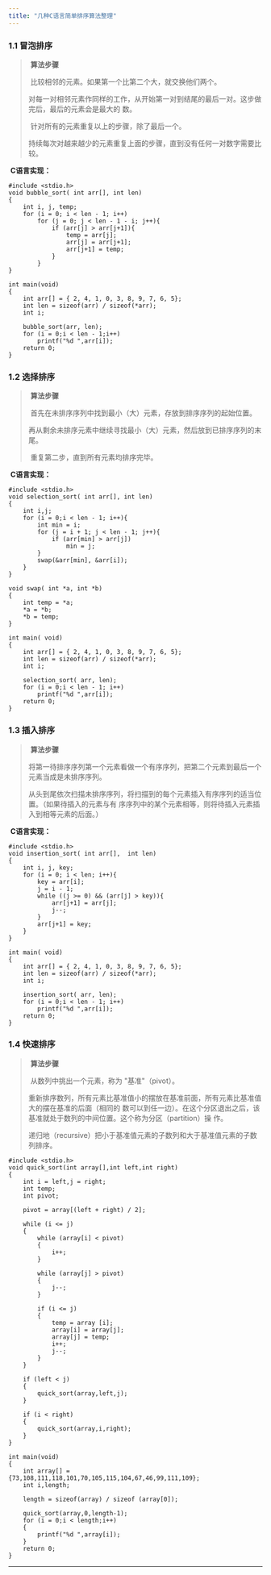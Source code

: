 ```yaml
---
title: "几种C语言简单排序算法整理"
---
```


### 1.1 冒泡排序

> ​	**算法步骤**
>
> ​	比较相邻的元素。如果第一个比第二个大，就交换他们两个。
>
> ​	对每一对相邻元素作同样的工作，从开始第一对到结尾的最后一对。这步做完后，最后的元素会是最大的	数。
>
> ​	针对所有的元素重复以上的步骤，除了最后一个。
>
> ​	持续每次对越来越少的元素重复上面的步骤，直到没有任何一对数字需要比较。



​	**C语言实现：**

```
#include <stdio.h>
void bubble_sort( int arr[], int len)
{
    int i, j, temp;
    for (i = 0; i < len - 1; i++)
        for (j = 0; j < len - 1 - i; j++){
            if (arr[j] > arr[j+1]){
                temp = arr[j];
                arr[j] = arr[j+1];
                arr[j+1] = temp;
            }
        }
}

int main(void)
{
    int arr[] = { 2, 4, 1, 0, 3, 8, 9, 7, 6, 5};
    int len = sizeof(arr) / sizeof(*arr);
    int i;
    
    bubble_sort(arr, len);
    for (i = 0;i < len - 1;i++)
        printf("%d ",arr[i]);
	return 0;
}
```





### 1.2 选择排序

> ​	**算法步骤**
>
> ​	首先在未排序序列中找到最小（大）元素，存放到排序序列的起始位置。
>
> ​	再从剩余未排序元素中继续寻找最小（大）元素，然后放到已排序序列的末尾。
>
> ​	重复第二步，直到所有元素均排序完毕。



​	**C语言实现：**

```
#include <stdio.h>
void selection_sort( int arr[], int len)
{
    int i,j;
    for (i = 0;i < len - 1; i++){
        int min = i;
        for (j = i + 1; j < len - 1; j++){
            if (arr[min] > arr[j])
				min = j;
		}
        swap(&arr[min], &arr[i]);
    }
}

void swap( int *a, int *b)
{
    int temp = *a;
    *a = *b;
    *b = temp;
}

int main( void)
{
    int arr[] = { 2, 4, 1, 0, 3, 8, 9, 7, 6, 5};
    int len = sizeof(arr) / sizeof(*arr);
    int i;
    
    selection_sort( arr, len);
    for (i = 0;i < len - 1; i++)
        printf("%d ",arr[i]);
	return 0;
}
```





### 1.3 插入排序

> ​	**算法步骤**
>
> ​	将第一待排序序列第一个元素看做一个有序序列，把第二个元素到最后一个元素当成是未排序序列。
>
> ​	从头到尾依次扫描未排序序列，将扫描到的每个元素插入有序序列的适当位置。（如果待插入的元素与有	序序列中的某个元素相等，则将待插入元素插入到相等元素的后面。）



​	**C语言实现：**

```
#include <stdio.h>
void insertion_sort( int arr[],  int len)
{
    int i, j, key;
    for (i = 0; i < len; i++){
        key = arr[i];
        j = i - 1;
        while ((j >= 0) && (arr[j] > key)){
			arr[j+1] = arr[j];
            j--;
        }
        arr[j+1] = key;
    }
}

int main( void)
{
    int arr[] = { 2, 4, 1, 0, 3, 8, 9, 7, 6, 5};
    int len = sizeof(arr) / sizeof(*arr);
    int i;
    
    insertion_sort( arr, len);
    for (i = 0;i < len - 1; i++)
        printf("%d ",arr[i]);
	return 0;
}
```





### 1.4 快速排序

> ​	**算法步骤**
>
> ​	从数列中挑出一个元素，称为 "基准"（pivot）。
>
> ​	重新排序数列，所有元素比基准值小的摆放在基准前面，所有元素比基准值大的摆在基准的后面（相同的	数可以到任一边）。在这个分区退出之后，该基准就处于数列的中间位置。这个称为分区（partition）操	作。
>
> ​	递归地（recursive）把小于基准值元素的子数列和大于基准值元素的子数列排序。



```
#include <stdio.h>
void quick_sort(int array[],int left,int right)
{
	int i = left,j = right;
	int temp;
	int pivot;
	
	pivot = array[(left + right) / 2];
	
	while (i <= j)
	{
		while (array[i] < pivot)
		{
			i++;
		}

		while (array[j] > pivot)
		{
			j--;
		}

		if (i <= j)
		{
			temp = array [i];
			array[i] = array[j];
			array[j] = temp;
			i++;
			j--;
		}
	}
 
	if (left < j)
	{
		quick_sort(array,left,j);
	}

	if (i < right)
	{
		quick_sort(array,i,right);
	}
}

int main(void)
{
	int array[] = {73,108,111,118,101,70,105,115,104,67,46,99,111,109};
	int i,length;
	
	length = sizeof(array) / sizeof (array[0]);
	
	quick_sort(array,0,length-1);
	for (i = 0;i < length;i++)
	{
		printf("%d ",array[i]);
	}
	return 0;
}
```



------

